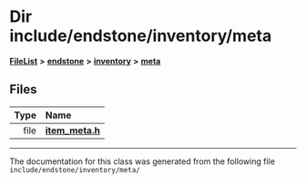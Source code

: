 

# Dir include/endstone/inventory/meta



[**FileList**](files.md) **>** [**endstone**](dir_6cf277b678674f97c7a2b6b3b2447b33.md) **>** [**inventory**](dir_d1e84b530b14f41e8b6f5ec1b5dee76c.md) **>** [**meta**](dir_2d728641c8c30e7cdff7ab60efc98406.md)












## Files

| Type | Name |
| ---: | :--- |
| file | [**item\_meta.h**](item__meta_8h.md) <br> |



























































------------------------------
The documentation for this class was generated from the following file `include/endstone/inventory/meta/`

